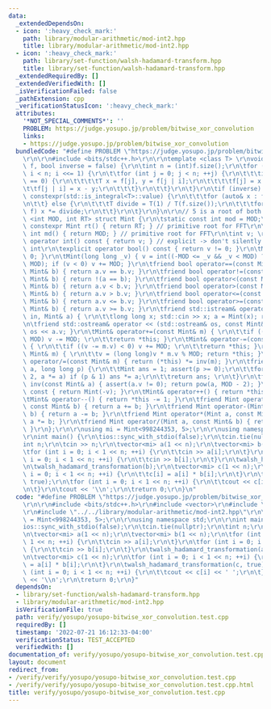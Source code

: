 ```yaml
---
data:
  _extendedDependsOn:
  - icon: ':heavy_check_mark:'
    path: library/modular-arithmetic/mod-int2.hpp
    title: library/modular-arithmetic/mod-int2.hpp
  - icon: ':heavy_check_mark:'
    path: library/set-function/walsh-hadamard-transform.hpp
    title: library/set-function/walsh-hadamard-transform.hpp
  _extendedRequiredBy: []
  _extendedVerifiedWith: []
  _isVerificationFailed: false
  _pathExtension: cpp
  _verificationStatusIcon: ':heavy_check_mark:'
  attributes:
    '*NOT_SPECIAL_COMMENTS*': ''
    PROBLEM: https://judge.yosupo.jp/problem/bitwise_xor_convolution
    links:
    - https://judge.yosupo.jp/problem/bitwise_xor_convolution
  bundledCode: "#define PROBLEM \"https://judge.yosupo.jp/problem/bitwise_xor_convolution\"\
    \r\n\r\n#include <bits/stdc++.h>\r\n\r\ntemplate <class T> \r\nvoid walsh_hadamard_transformation(std::vector<T>&\
    \ f, bool inverse = false) {\r\n\tint n = (int)f.size();\r\n\tfor (int i = 1;\
    \ i < n; i <<= 1) {\r\n\t\tfor (int j = 0; j < n; ++j) {\r\n\t\t\tif ((j & i)\
    \ == 0) {\r\n\t\t\t\tT x = f[j], y = f[j | i];\r\n\t\t\t\tf[j] = x + y;\r\n\t\t\
    \t\tf[j | i] = x - y;\r\n\t\t\t}\r\n\t\t}\r\n\t}\r\n\tif (inverse) {\r\n\t\tif\
    \ constexpr(std::is_integral<T>::value) {\r\n\t\t\tfor (auto& x : f) x /= n;\r\
    \n\t\t} else {\r\n\t\t\tT divide = T(1) / T(f.size());\r\n\t\t\tfor (auto& x :\
    \ f) x *= divide;\r\n\t\t}\r\n\t}\r\n}\n\r\n// 5 is a root of both mods\r\ntemplate\
    \ <int MOD, int RT> struct Mint {\r\n\tstatic const int mod = MOD;\r\n\tstatic\
    \ constexpr Mint rt() { return RT; } // primitive root for FFT\r\n\tstatic constexpr\
    \ int md() { return MOD; } // primitive root for FFT\r\n\tint v; \r\n\texplicit\
    \ operator int() const { return v; } // explicit -> don't silently convert to\
    \ int\r\n\texplicit operator bool() const { return v != 0; }\r\n\tMint() { v =\
    \ 0; }\r\n\tMint(long long _v) { v = int((-MOD <= _v && _v < MOD) ? _v : _v %\
    \ MOD); if (v < 0) v += MOD; }\r\n\tfriend bool operator==(const Mint& a, const\
    \ Mint& b) { return a.v == b.v; }\r\n\tfriend bool operator!=(const Mint& a, const\
    \ Mint& b) { return !(a == b); }\r\n\tfriend bool operator<(const Mint& a, const\
    \ Mint& b) { return a.v < b.v; }\r\n\tfriend bool operator>(const Mint& a, const\
    \ Mint& b) { return a.v > b.v; }\r\n\tfriend bool operator<=(const Mint& a, const\
    \ Mint& b) { return a.v <= b.v; }\r\n\tfriend bool operator>=(const Mint& a, const\
    \ Mint& b) { return a.v >= b.v; }\r\n\tfriend std::istream& operator >> (std::istream&\
    \ in, Mint& a) { \r\n\t\tlong long x; std::cin >> x; a = Mint(x); return in; }\r\
    \n\tfriend std::ostream& operator << (std::ostream& os, const Mint& a) { return\
    \ os << a.v; }\r\n\tMint& operator+=(const Mint& m) { \r\n\t\tif ((v += m.v) >=\
    \ MOD) v -= MOD; \r\n\t\treturn *this; }\r\n\tMint& operator-=(const Mint& m)\
    \ { \r\n\t\tif ((v -= m.v) < 0) v += MOD; \r\n\t\treturn *this; }\r\n\tMint& operator*=(const\
    \ Mint& m) { \r\n\t\tv = (long long)v * m.v % MOD; return *this; }\r\n\tMint&\
    \ operator/=(const Mint& m) { return (*this) *= inv(m); }\r\n\tfriend Mint pow(Mint\
    \ a, long long p) {\r\n\t\tMint ans = 1; assert(p >= 0);\r\n\t\tfor (; p; p /=\
    \ 2, a *= a) if (p & 1) ans *= a;\r\n\t\treturn ans; \r\n\t}\r\n\tfriend Mint\
    \ inv(const Mint& a) { assert(a.v != 0); return pow(a, MOD - 2); }\r\n\tMint operator-()\
    \ const { return Mint(-v); }\r\n\tMint& operator++() { return *this += 1; }\r\n\
    \tMint& operator--() { return *this -= 1; }\r\n\tfriend Mint operator+(Mint a,\
    \ const Mint& b) { return a += b; }\r\n\tfriend Mint operator-(Mint a, const Mint&\
    \ b) { return a -= b; }\r\n\tfriend Mint operator*(Mint a, const Mint& b) { return\
    \ a *= b; }\r\n\tfriend Mint operator/(Mint a, const Mint& b) { return a /= b;\
    \ }\r\n};\r\n\r\nusing mi = Mint<998244353, 5>;\r\n\r\nusing namespace std;\r\n\
    \r\nint main() {\r\n\tios::sync_with_stdio(false);\r\n\tcin.tie(nullptr);\r\n\t\
    int n;\r\n\tcin >> n;\r\n\tvector<mi> a(1 << n);\r\n\tvector<mi> b(1 << n);\r\n\
    \tfor (int i = 0; i < 1 << n; ++i) {\r\n\t\tcin >> a[i];\r\n\t}\r\n\tfor (int\
    \ i = 0; i < 1 << n; ++i) {\r\n\t\tcin >> b[i];\r\n\t}\r\n\twalsh_hadamard_transformation(a);\r\
    \n\twalsh_hadamard_transformation(b);\r\n\tvector<mi> c(1 << n);\r\n\tfor (int\
    \ i = 0; i < 1 << n; ++i) {\r\n\t\tc[i] = a[i] * b[i];\r\n\t}\r\n\twalsh_hadamard_transformation(c,\
    \ true);\r\n\tfor (int i = 0; i < 1 << n; ++i) {\r\n\t\tcout << c[i] << ' ';\r\
    \n\t}\r\n\tcout << '\\n';\r\n\treturn 0;\r\n}\n"
  code: "#define PROBLEM \"https://judge.yosupo.jp/problem/bitwise_xor_convolution\"\
    \r\n\r\n#include <bits/stdc++.h>\r\n#include <vector>\r\n#include \"../../library/set-function/walsh-hadamard-transform.hpp\"\
    \r\n#include \"../../library/modular-arithmetic/mod-int2.hpp\"\r\n\r\nusing mi\
    \ = Mint<998244353, 5>;\r\n\r\nusing namespace std;\r\n\r\nint main() {\r\n\t\
    ios::sync_with_stdio(false);\r\n\tcin.tie(nullptr);\r\n\tint n;\r\n\tcin >> n;\r\
    \n\tvector<mi> a(1 << n);\r\n\tvector<mi> b(1 << n);\r\n\tfor (int i = 0; i <\
    \ 1 << n; ++i) {\r\n\t\tcin >> a[i];\r\n\t}\r\n\tfor (int i = 0; i < 1 << n; ++i)\
    \ {\r\n\t\tcin >> b[i];\r\n\t}\r\n\twalsh_hadamard_transformation(a);\r\n\twalsh_hadamard_transformation(b);\r\
    \n\tvector<mi> c(1 << n);\r\n\tfor (int i = 0; i < 1 << n; ++i) {\r\n\t\tc[i]\
    \ = a[i] * b[i];\r\n\t}\r\n\twalsh_hadamard_transformation(c, true);\r\n\tfor\
    \ (int i = 0; i < 1 << n; ++i) {\r\n\t\tcout << c[i] << ' ';\r\n\t}\r\n\tcout\
    \ << '\\n';\r\n\treturn 0;\r\n}"
  dependsOn:
  - library/set-function/walsh-hadamard-transform.hpp
  - library/modular-arithmetic/mod-int2.hpp
  isVerificationFile: true
  path: verify/yosupo/yosupo-bitwise_xor_convolution.test.cpp
  requiredBy: []
  timestamp: '2022-07-21 16:12:33-04:00'
  verificationStatus: TEST_ACCEPTED
  verifiedWith: []
documentation_of: verify/yosupo/yosupo-bitwise_xor_convolution.test.cpp
layout: document
redirect_from:
- /verify/verify/yosupo/yosupo-bitwise_xor_convolution.test.cpp
- /verify/verify/yosupo/yosupo-bitwise_xor_convolution.test.cpp.html
title: verify/yosupo/yosupo-bitwise_xor_convolution.test.cpp
---
```


